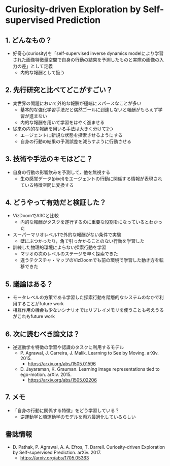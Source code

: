 # Curiosity-driven Exploration by Self-supervised Prediction

## 1. どんなもの？
- 好奇心(curiosity)を「self-supervised inverse dynamics modelにより学習された画像特徴量空間で自身の行動の結果を予測したものと実際の画像の入力の差」として定義
  - 内的な報酬として扱う

## 2. 先行研究と比べてどこがすごい？
- 実世界の問題において外的な報酬が極端にスパースなことが多い
  - 基本的な強化学習手法だと偶然ゴールに到達しないと報酬がもらえず学習が進まない
  - 内的な報酬を用いて学習をはやく進ませる
- 従来の内的な報酬を用いる手法は大きく分けて2つ
  - エージェントに新規な状態を探索させるようにする
  - 自身の行動の結果の予測誤差を減らすように行動させる

## 3. 技術や手法のキモはどこ？
- 自身の行動の影響飲みを予測して，他を無視する
  - 生の感覚データ(pixel)をエージェントの行動に関係する情報が表現されている特徴空間に変換する
  
## 4. どうやって有効だと検証した？
- VizDoomでA3Cと比較
  - 内的な報酬がタスクを遂行するのに重要な役割をになっているとわかった
- スーパーマリオレベル1で外的な報酬がない条件で実験
  - 壁にぶつかったり，角で引っかかることのない行動を学習した
- 訓練した物理的環境によらない探索行動を学習
  - マリオの次のレベルのステージを早く探索できた
  - 違うテクスチャ・マップのVizDoomでも前の環境で学習した動き方を転移できた

## 5. 議論はある？
- モータレベルの方策である学習した探索行動を階層的なシステムのなかで利用することがfuture work
- 相互作用の機会も少ないシナリオではリプレイメモリを使うことも考えうるがこれもfuture work

## 6. 次に読むべき論文は？
- 逆運動学を特徴の学習や認識のタスクに利用するモデル
  - P. Agrawal, J. Carreira, J. Malik. Learning to See by Moving. arXiv. 2015.
    - https://arxiv.org/abs/1505.01596
  - D. Jayaraman, K. Grauman. Learning image representations tied to ego-motion. arXiv. 2015.
    - https://arxiv.org/abs/1505.02206 

## 7. メモ
- 「自身の行動に関係する特徴」をどう学習している？
  - 逆運動学と順運動学のモデルを両方最適化しているらしい

## 書誌情報
- D. Pathak, P. Agrawal, A. A. Efros, T. Darrell. Curiosity-driven Exploration by Self-supervised Prediction. arXiv. 2017.
  - https://arxiv.org/abs/1705.05363
